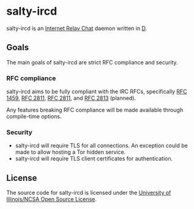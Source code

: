 # salty-ircd

salty-ircd is an [Internet Relay Chat](https://en.wikipedia.org/wiki/Internet_Relay_Chat) daemon written in [D](https://dlang.org/).

## Goals
The main goals of salty-ircd are strict RFC compliance and security.

### RFC compliance
salty-ircd aims to be fully compliant with the IRC RFCs, specifically [RFC 1459](https://tools.ietf.org/html/rfc1459), [RFC 2811](https://tools.ietf.org/html/rfc2811), [RFC 2811](https://tools.ietf.org/html/rfc2812), and [RFC 2813](https://tools.ietf.org/html/rfc2813) (planned).

Any features breaking RFC compliance will be made available through compile-time options.

### Security
 * salty-ircd will require TLS for all connections. An exception could be made to allow hosting a Tor hidden service.
 * salty-ircd will require TLS client certificates for authentication.

## License
The source code for salty-ircd is licensed under the [University of Illinois/NCSA Open Source License](LICENSE).
